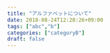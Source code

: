 ```yaml
---
title: "アルファベットについて"
date: 2018-08-24T12:28:26+09:00
tags: ["abc","b"]
categories: ["categoryB"]
draft: false
---
```


